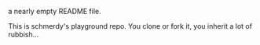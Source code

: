 a nearly empty README file.

This is schmerdy's playground repo. You clone or fork it, you inherit a lot of rubbish...
